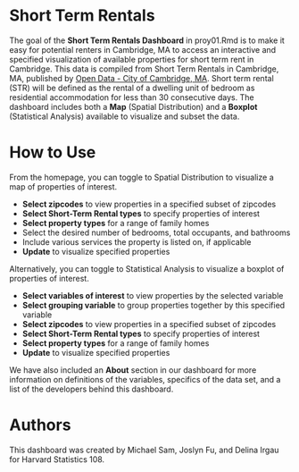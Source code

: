 # Short Term Rentals 
The goal of the **Short Term Rentals Dashboard** in proy01.Rmd is to make it easy for potential renters in Cambridge, MA to access an interactive and specified visualization of available properties for short term rent in Cambridge. This data is compiled from Short Term Rentals in Cambridge, MA, published by [Open Data - City of Cambridge, MA](https://www.cambridgema.gov/departments/opendata). Short term rental (STR) will be defined as the rental of a dwelling unit of bedroom as residential accommodation for less than 30 consecutive days. The dashboard includes both a **Map**  (Spatial Distribution) and a **Boxplot** (Statistical Analysis) available to visualize and subset the data.


# How to Use
From the homepage, you can toggle to Spatial Distribution to visualize a map of properties of interest.


  - **Select zipcodes** to view properties in a specified subset of zipcodes
  - **Select Short-Term Rental types** to specify properties of interest
  - **Select property types** for a range of family homes
  - Select the desired number of bedrooms, total occupants, and bathrooms
  - Include various services the property is listed on, if applicable
  - **Update** to visualize specified properties
  
Alternatively, you can toggle to Statistical Analysis to visualize a boxplot of properties of interest.

  - **Select variables of interest** to view properties by the selected variable
  - **Select grouping variable** to group properties together by this specified variable
  - **Select zipcodes** to view properties in a specified subset of zipcodes
  - **Select Short-Term Rental types** to specify properties of interest
  - **Select property types** for a range of family homes
  - **Update** to visualize specified properties

We have also included an **About** section in our dashboard for more information on definitions of the variables, specifics of the data set, and a list of the developers behind this dashboard.


# Authors
This dashboard was created by Michael Sam, Joslyn Fu, and Delina Irgau for Harvard Statistics 108.